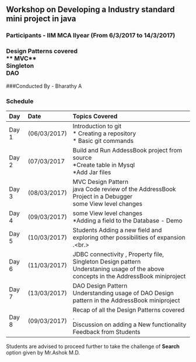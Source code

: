 ## Workshop on Developing a Industry standard mini project  in java 
### Participants - IIM MCA IIyear   (From 6/3/2017 to 14/3/2017)
### Design Patterns covered  <br> ** MVC** <br/> **Singleton** <br/> DAO
###Conducted By  - Bharathy A
### Schedule
| Day   |Date  |Topics Covered| 
|:----- |:--------------|:----------------|
| Day 1|(06/03/2017)| Introduction to git <br/>	* Creating a repository<br/>	* Basic git commands<br/> |
|Day 2 |(07/03/2017 |Build and Run  AddessBook project from source<br/>*Create table in Mysql<br/>*Add Jar files<br>| 
|Day 3 |(08/03/2017)|MVC Design Pattern<br/>java Code review of the AddressBook Project in a Debugger<br/>some View level changes <br/>|
|Day 4 |(09/03/2017)|some View level changes<br/> *Adding a field to the Database - Demo |
|Day 5 |(10/03/2017)|Students  Adding a new field and exploring other possibilities of  expansion .<br.>|Students are advised to explore Search Functionality.<br/>|
|Day 6 |(11/03/2017)|JDBC connectivity , Property file, Singleton Design  pattern <br/> Understaning usage of the above concepts in  the AddressBook miniproject|
|Day 7 |(13/03/2017)|DAO Design Pattern  <br/> Understanding usage of DAO  Design pattern in the AddressBook miniproject |
|Day 8 |(09/03/2017)|Recap of  all the Design Patterns covered .<br/> Discussion  on adding a New functionality <br/>Feedback from Students |

Students are advised to proceed further to take the challenge of  **Search** option  given by Mr.Ashok M.D.

